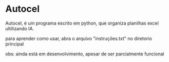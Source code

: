 # Autocel
Autocel, é um programa escrito em python, que organiza planilhas excel ultilizando IA.

para aprender como usar, abra o arquivo "instruções.txt" no diretorio principal

obs: ainda está em desenvolvimento, apesar de ser parcialmente funcional
